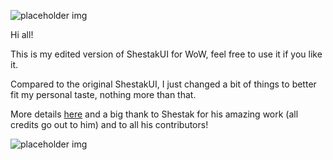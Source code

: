 ![placeholder img](http://i.imgur.com/AomUR.png "Logo")

Hi all!

This is my edited version of ShestakUI for WoW, feel free to use it if you like it.

Compared to the original ShestakUI, I just changed a bit of things to better fit my personal taste, nothing more than that.

More details [here](http://shestak.org/forum/showthread.php?t=835) and a big thank to Shestak for his amazing work (all credits go out to him) and to all his contributors!

![placeholder img](http://i.imgur.com/XWSGQ.jpg "Testing the default settings")
